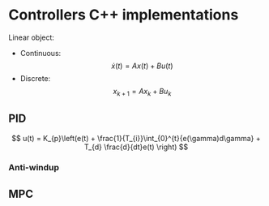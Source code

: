# Controllers C++ implementations
Linear object:
* Continuous:
$$
    \dot{x}(t) = Ax(t) + Bu(t)
$$
* Discrete: 
$$
    x_{k+1} = Ax_{k} + Bu_{k}
$$

## PID
$$
    u(t) = K_{p}\left(e(t) + \frac{1}{T_{i}}\int_{0}^{t}{e(\gamma)d\gamma} + T_{d} \frac{d}{dt}e(t) \right)
$$

### Anti-windup

## MPC
